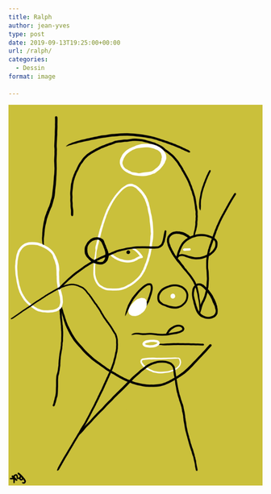 ```yaml
---
title: Ralph
author: jean-yves
type: post
date: 2019-09-13T19:25:00+00:00
url: /ralph/
categories:
  - Dessin
format: image

---
```

![Ralph](./img_0154-1.jpg)